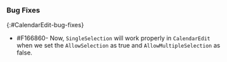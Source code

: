 ### Bug Fixes
{:#CalendarEdit-bug-fixes}

* \#F166860- Now, `SingleSelection` will work properly in `CalendarEdit` when we set the `AllowSelection` as true and `AllowMultipleSelection` as false.